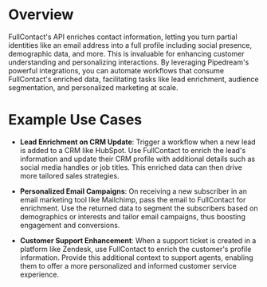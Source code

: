 # Overview

FullContact's API enriches contact information, letting you turn partial identities like an email address into a full profile including social presence, demographic data, and more. This is invaluable for enhancing customer understanding and personalizing interactions. By leveraging Pipedream's powerful integrations, you can automate workflows that consume FullContact's enriched data, facilitating tasks like lead enrichment, audience segmentation, and personalized marketing at scale.

# Example Use Cases

- **Lead Enrichment on CRM Update**: Trigger a workflow when a new lead is added to a CRM like HubSpot. Use FullContact to enrich the lead's information and update their CRM profile with additional details such as social media handles or job titles. This enriched data can then drive more tailored sales strategies.

- **Personalized Email Campaigns**: On receiving a new subscriber in an email marketing tool like Mailchimp, pass the email to FullContact for enrichment. Use the returned data to segment the subscribers based on demographics or interests and tailor email campaigns, thus boosting engagement and conversions.

- **Customer Support Enhancement**: When a support ticket is created in a platform like Zendesk, use FullContact to enrich the customer's profile information. Provide this additional context to support agents, enabling them to offer a more personalized and informed customer service experience.
